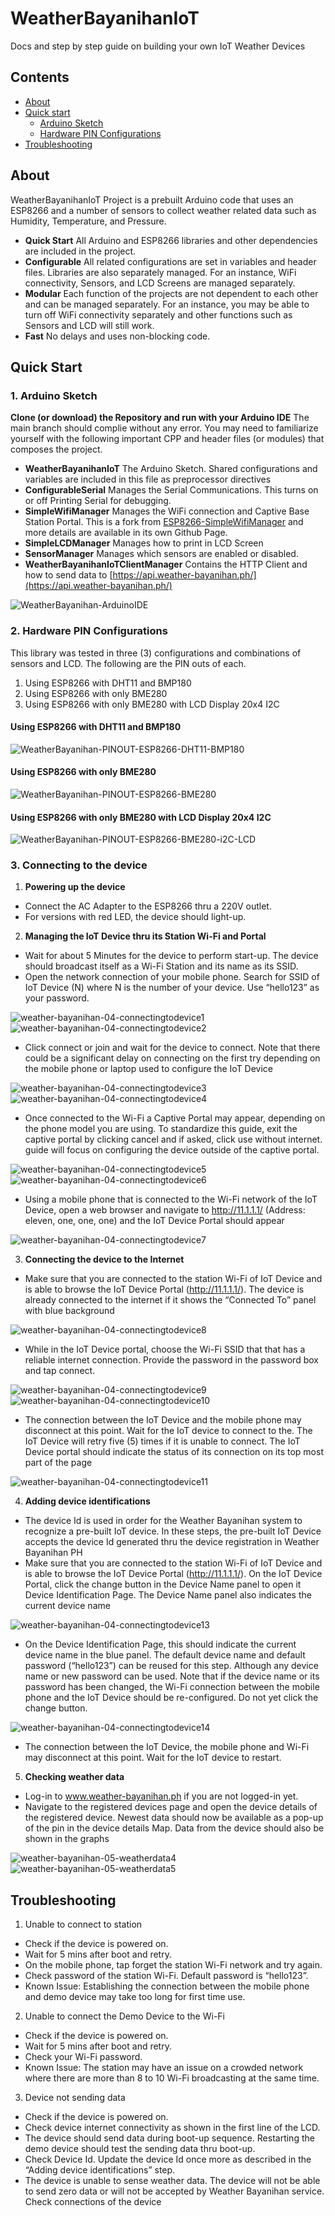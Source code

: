 # WeatherBayanihanIoT
Docs and step by step guide on building your own IoT Weather Devices

## Contents
 - [About](#about)
 - [Quick start](#quick-start)
   - [Arduino Sketch](#1-arduino-sketch)
   - [Hardware PIN Configurations](#2-hardware-pin-configurations)
 - [Troubleshooting](#troubleshooting)


## About
WeatherBayanihanIoT Project is a prebuilt Arduino code that uses an ESP8266 and a number of sensors to collect weather related data such as Humidity, Temperature, and Pressure.

- **Quick Start** All Arduino and ESP8266 libraries and other dependencies are included in the project.  
- **Configurable** All related configurations are set in variables and header files. Libraries are also separately managed. For an instance, WiFi connectivity, Sensors, and LCD Screens are managed separately.
- **Modular** Each function of the projects are not dependent to each other and can be managed separately. For an instance, you may be able to turn off WiFi connectivity separately and other functions such as Sensors and LCD will still work.
- **Fast** No delays and uses non-blocking code.

## Quick Start

### 1. Arduino Sketch  
**Clone (or download) the Repository and run with your Arduino IDE**  The main branch should complie without any error. You may need to familiarize yourself with the following important CPP and header files (or modules) that composes the project.

- **WeatherBayanihanIoT** The Arduino Sketch. Shared configurations and variables are included in this file as preprocessor directives 
- **ConfigurableSerial** Manages the Serial Communications. This turns on or off Printing Serial for debugging.
- **SimpleWifiManager** Manages the WiFi connection and Captive Base Station Portal. This is a fork from [ESP8266-SimpleWifiManager](https://github.com/johndelizo/ESP8266-SimpleWifiManager) and more details are available in its own Github Page.
- **SimpleLCDManager** Manages how to print in LCD Screen
- **SensorManager** Manages which sensors are enabled or disabled. 
- **WeatherBayanihanIoTClientManager** Contains the HTTP Client and how to send data to [https://api.weather-bayanihan.ph/](https://api.weather-bayanihan.ph/) 


![WeatherBayanihan-ArduinoIDE](https://raw.githubusercontent.com/Weather-Bayanihan/WeatherBayanihanDocs/main/img/WeatherBayanihan-ArduinoIDE1.PNG)


### 2. Hardware PIN Configurations  
This library was tested in three (3) configurations and combinations of sensors and LCD. The following are the PIN outs of each.
1. Using ESP8266 with DHT11 and BMP180
2. Using ESP8266 with only BME280
3. Using ESP8266 with only BME280 with LCD Display 20x4 I2C 


#### Using ESP8266 with DHT11 and BMP180

![WeatherBayanihan-PINOUT-ESP8266-DHT11-BMP180](https://raw.githubusercontent.com/Weather-Bayanihan/WeatherBayanihanDocs/main/img/WeatherBayanihan-PINOUT-ESP8266-DHT11-BMP180.png)

#### Using ESP8266 with only BME280

![WeatherBayanihan-PINOUT-ESP8266-BME280](https://raw.githubusercontent.com/Weather-Bayanihan/WeatherBayanihanDocs/main/img/WeatherBayanihan-PINOUT-ESP8266-BME280.png)


#### Using ESP8266 with only BME280 with LCD Display 20x4 I2C 

![WeatherBayanihan-PINOUT-ESP8266-BME280-i2C-LCD](https://raw.githubusercontent.com/Weather-Bayanihan/WeatherBayanihanDocs/main/img/WeatherBayanihan-PINOUT-ESP8266-BME280-i2C-LCD.png)


### 3. Connecting to the device 
1. **Powering up the device**  
  - Connect the AC Adapter to the ESP8266 thru a 220V outlet.  
  - For versions with red LED, the device should light-up.  
 
2. **Managing the IoT Device thru its Station Wi-Fi and Portal**   
  - Wait for about 5 Minutes for the device to perform start-up. The device should broadcast itself as a Wi-Fi Station and its name as its SSID.  
  - Open the network connection of your mobile phone. Search for SSID of IoT Device (N) where N is the number of your device. Use “hello123” as your password.  

![weather-bayanihan-04-connectingtodevice1](https://raw.githubusercontent.com/Weather-Bayanihan/WeatherBayanihanDocs/main/img/weather-bayanihan-04-connectingtodevice1.png)
![weather-bayanihan-04-connectingtodevice2](https://raw.githubusercontent.com/Weather-Bayanihan/WeatherBayanihanDocs/main/img/weather-bayanihan-04-connectingtodevice2.png)

  - Click connect or join and wait for the device to connect. Note that there could be a significant delay on connecting on the first try depending on the mobile phone or laptop used to configure the IoT Device 

![weather-bayanihan-04-connectingtodevice3](https://raw.githubusercontent.com/Weather-Bayanihan/WeatherBayanihanDocs/main/img/weather-bayanihan-04-connectingtodevice3.png)
![weather-bayanihan-04-connectingtodevice4](https://raw.githubusercontent.com/Weather-Bayanihan/WeatherBayanihanDocs/main/img/weather-bayanihan-04-connectingtodevice4.png)

  - Once connected to the Wi-Fi a Captive Portal may appear, depending on the phone model you are using. To standardize this guide, exit the captive portal by clicking cancel and if asked, click use without internet. guide will focus on configuring the device outside of the captive portal.

![weather-bayanihan-04-connectingtodevice5](https://raw.githubusercontent.com/Weather-Bayanihan/WeatherBayanihanDocs/main/img/weather-bayanihan-04-connectingtodevice5.png)
![weather-bayanihan-04-connectingtodevice6](https://raw.githubusercontent.com/Weather-Bayanihan/WeatherBayanihanDocs/main/img/weather-bayanihan-04-connectingtodevice6.png)

  - Using a mobile phone that is connected to the Wi-Fi network of the IoT Device, open a web browser and navigate to http://11.1.1.1/ (Address: eleven, one, one, one) and the IoT Device Portal should appear 

![weather-bayanihan-04-connectingtodevice7](https://raw.githubusercontent.com/Weather-Bayanihan/WeatherBayanihanDocs/main/img/weather-bayanihan-04-connectingtodevice7.png)

 3. **Connecting the device to the Internet**  
  - Make sure that you are connected to the station Wi-Fi of IoT Device and is able to browse the IoT Device Portal (http://11.1.1.1/). The device is already connected to the internet if it shows the “Connected To” panel with blue background 

![weather-bayanihan-04-connectingtodevice8](https://raw.githubusercontent.com/Weather-Bayanihan/WeatherBayanihanDocs/main/img/weather-bayanihan-04-connectingtodevice8.png)

 - While in the IoT Device portal, choose the Wi-Fi SSID that that has a reliable internet connection. Provide the password in the password box and tap connect. 

![weather-bayanihan-04-connectingtodevice9](https://raw.githubusercontent.com/Weather-Bayanihan/WeatherBayanihanDocs/main/img/weather-bayanihan-04-connectingtodevice9.png)
![weather-bayanihan-04-connectingtodevice10](https://raw.githubusercontent.com/Weather-Bayanihan/WeatherBayanihanDocs/main/img/weather-bayanihan-04-connectingtodevice10.png)

 - The connection between the IoT Device and the mobile phone may disconnect at this point. Wait for the IoT device to connect to the. The IoT Device will retry five (5) times if it is unable to connect. The IoT Device portal should indicate the status of its connection on its top most part of the page  

![weather-bayanihan-04-connectingtodevice11](https://raw.githubusercontent.com/Weather-Bayanihan/WeatherBayanihanDocs/main/img/weather-bayanihan-04-connectingtodevice11.png) 

 4. **Adding device identifications**  
 - The device Id is used in order for the Weather Bayanihan system to recognize a pre-built IoT device. In these steps, the pre-built IoT Device accepts the device Id generated thru the device registration in Weather Bayanihan PH  
 - Make sure that you are connected to the station Wi-Fi of IoT Device and is able to browse the IoT Device Portal (http://11.1.1.1/). On the IoT Device Portal, click the change button in the Device Name panel to open it Device Identification Page. The Device Name panel also indicates the current device name

![weather-bayanihan-04-connectingtodevice13](https://raw.githubusercontent.com/Weather-Bayanihan/WeatherBayanihanDocs/main/img/weather-bayanihan-04-connectingtodevice13.png) 

 - On the Device Identification Page, this should indicate the current device name in the blue panel. The default device name and default password (“hello123”) can be reused for this step. Although any device name or new password can be used. Note that if the device name or its password has been changed, the Wi-Fi connection between the mobile phone and the IoT Device should be re-configured. Do not yet click the change button.

![weather-bayanihan-04-connectingtodevice14](https://raw.githubusercontent.com/Weather-Bayanihan/WeatherBayanihanDocs/main/img/weather-bayanihan-04-connectingtodevice14.png) 

 - The connection between the IoT Device, the mobile phone and Wi-Fi may disconnect at this point. Wait for the IoT device to restart. 

 5. **Checking weather data**  
 - Log-in to www.weather-bayanihan.ph if you are not logged-in yet. 
 - Navigate to the registered devices page and open the device details of the registered device. Newest data should now be available as a pop-up of the pin in the device details Map. Data from the device should also be shown in the graphs 
   
![weather-bayanihan-05-weatherdata4](https://raw.githubusercontent.com/Weather-Bayanihan/WeatherBayanihanDocs/main/img/weather-bayanihan-05-weatherdata4.png)
![weather-bayanihan-05-weatherdata5](https://raw.githubusercontent.com/Weather-Bayanihan/WeatherBayanihanDocs/main/img/weather-bayanihan-05-weatherdata5.png)


## Troubleshooting 
1.	Unable to connect to station 
- Check if the device is powered on. 
- Wait for 5 mins after boot and retry.
- On the mobile phone, tap forget the station Wi-Fi network and try again. 
- Check password of the station Wi-Fi. Default password is “hello123”. 
- Known Issue: Establishing the connection between the mobile phone and demo device may take too long for first time use. 

2.	Unable to connect the Demo Device to the Wi-Fi
- Check if the device is powered on. 
- Wait for 5 mins after boot and retry.
- Check your Wi-Fi password.
- Known Issue: The station may have an issue on a crowded network where there are more than 8 to 10 Wi-Fi broadcasting at the same time. 

3.	Device not sending data
- Check if the device is powered on. 
- Check device internet connectivity as shown in the first line of the LCD.
- The device should send data during boot-up sequence. Restarting the demo device should test the sending data thru boot-up.
- Check Device Id. Update the device Id once more as described in the “Adding device identifications” step. 
- The device is unable to sense weather data. The device will not be able to send zero data or will not be accepted by Weather Bayanihan service. Check connections of the device
